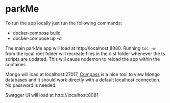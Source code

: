 # parkMe

To run the app locally just run the following commands:

* docker-compose build
* docker-compose up -d 

The main parkMe app will load at http://localhost:8080. Running `tsc -w` from the local root folder will recreate files in the dist folder whenever the ts scripts are updated. This will cause nodemon to reload the app within the container.

Mongo will load at localhost:27017, [Compass](https://www.mongodb.com/products/compass)  is a nice tool to view Mongo databases and it should work directly with a default localhost connection. No password is needed.
 
Swagger UI will load at http://localhost:8081

